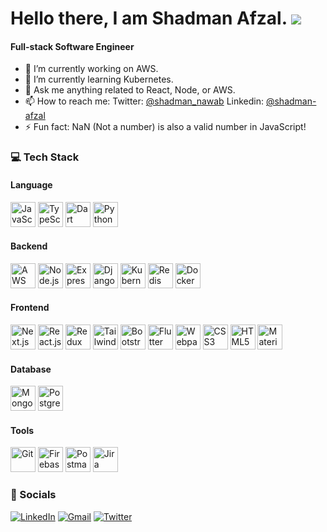 Hello there, I am Shadman Afzal. ![](https://user-images.githubusercontent.com/18350557/176309783-0785949b-9127-417c-8b55-ab5a4333674e.gif)
===========================================================================================================================================
#### Full-stack Software Engineer

- 🔭 I’m currently working on AWS.
- 🌱 I’m currently learning Kubernetes.
- 💬 Ask me anything related to React, Node, or AWS.
- 📫 How to reach me:  Twitter: [@shadman_nawab](https://twitter.com/shadman_nawab) Linkedin: [@shadman-afzal](https://www.linkedin.com/in/shadman-afzal/)
- ⚡ Fun fact: NaN (Not a number) is also a valid number in JavaScript!

### 💻 Tech Stack

#### Language
<p align="left">
  <img src="https://cdn.jsdelivr.net/gh/devicons/devicon/icons/javascript/javascript-original.svg" height="40" alt="JavaScript" title="JavaScript" />
  <img src="https://cdn.jsdelivr.net/gh/devicons/devicon/icons/typescript/typescript-original.svg" height="40" alt="TypeScript" title="TypeScript" />
  <img src="https://cdn.jsdelivr.net/gh/devicons/devicon/icons/dart/dart-original.svg" height="40" alt="Dart" title="Dart" />
  <img src="https://cdn.jsdelivr.net/gh/devicons/devicon/icons/python/python-original.svg" height="40" alt="Python" title="Python" />
</p>

#### Backend
<p align="left">
  <img src="https://skillicons.dev/icons?i=aws" height="40" alt="AWS" title="AWS" />
  <img src="https://cdn.jsdelivr.net/gh/devicons/devicon/icons/nodejs/nodejs-original.svg" height="40" alt="Node.js" title="Node.js" />
  <img src="https://skillicons.dev/icons?i=express" height="40" alt="Express" title="Express" />
  <img src="https://skillicons.dev/icons?i=django" height="40" alt="Django" title="Django" />
  <img src="https://skillicons.dev/icons?i=kubernetes" height="40" alt="Kubernetes" title="Kubernetes" />
  <img src="https://cdn.jsdelivr.net/gh/devicons/devicon/icons/redis/redis-original.svg" height="40" alt="Redis" title="Redis" />
  <img src="https://cdn.simpleicons.org/docker/2496ED" height="40" alt="Docker" title="Docker" />
</p>

#### Frontend
<p align="left">
  <img src="https://skillicons.dev/icons?i=nextjs" height="40" alt="Next.js" title="Next.js" />
  <img src="https://cdn.simpleicons.org/react/61DAFB" height="40" alt="React.js" title="React.js" />
  <img src="https://cdn.jsdelivr.net/gh/devicons/devicon/icons/redux/redux-original.svg" height="40" alt="Redux" title="Redux" />
  <img src="https://cdn.simpleicons.org/tailwindcss/06B6D4" height="40" alt="Tailwind CSS" title="Tailwind CSS" />
  <img src="https://cdn.jsdelivr.net/gh/devicons/devicon/icons/bootstrap/bootstrap-original.svg" height="40" alt="Bootstrap" title="Bootstrap" />
  <img src="https://cdn.jsdelivr.net/gh/devicons/devicon/icons/flutter/flutter-original.svg" height="40" alt="Flutter" title="Flutter" />
  <img src="https://cdn.jsdelivr.net/gh/devicons/devicon/icons/webpack/webpack-original.svg" height="40" alt="Webpack" title="Webpack" />
  <img src="https://cdn.jsdelivr.net/gh/devicons/devicon/icons/css3/css3-original.svg" height="40" alt="CSS3" title="CSS3" />
  <img src="https://cdn.jsdelivr.net/gh/devicons/devicon/icons/html5/html5-original.svg" height="40" alt="HTML5" title="HTML5" />
  <img src="https://cdn.simpleicons.org/mui/007FFF" height="40" alt="MaterialUI" title="MaterialUI" />
</p>

#### Database
<p align="left">
  <img src="https://cdn.jsdelivr.net/gh/devicons/devicon/icons/mongodb/mongodb-original.svg" height="40" alt="MongoDB" title="MongoDB" />
  <img src="https://cdn.jsdelivr.net/gh/devicons/devicon/icons/postgresql/postgresql-original.svg" height="40" alt="PostgreSQL" title="PostgreSQL" />
</p>

#### Tools
<p align="left">
  <img src="https://cdn.simpleicons.org/git/F05032" height="40" alt="Git" title="Git" />
  <img src="https://cdn.jsdelivr.net/gh/devicons/devicon/icons/firebase/firebase-plain.svg" height="40" alt="Firebase" title="Firebase" />
  <img src="https://cdn.simpleicons.org/postman/FF6C37" height="40" alt="Postman" title="Postman" />
  <img src="https://cdn.jsdelivr.net/gh/devicons/devicon/icons/jira/jira-original.svg" height="40" alt="Jira" title="Jira" />
</p>

### 🤝 Socials

[![LinkedIn](https://raw.githubusercontent.com/maurodesouza/profile-readme-generator/master/src/assets/icons/social/linkedin/default.svg)](https://www.linkedin.com/in/shadman-afzal)
[![Gmail](https://raw.githubusercontent.com/maurodesouza/profile-readme-generator/master/src/assets/icons/social/gmail/default.svg)](mailto:shadman.afzal.7@gmail.com)
[![Twitter](https://raw.githubusercontent.com/maurodesouza/profile-readme-generator/master/src/assets/icons/social/twitter/default.svg)](https://x.com/shadman_nawab)
